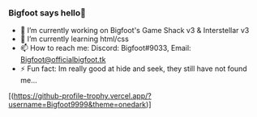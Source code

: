 ### Bigfoot says hello👋

- 🔭 I’m currently working on Bigfoot's Game Shack v3 & Interstellar v3
- 🌱 I’m currently learning html/css
- 📫 How to reach me: Discord: Bigfoot#9033, Email: Bigfoot@officialbigfoot.tk
- ⚡ Fun fact: Im really good at hide and seek, they still have not found me...


[(https://github-profile-trophy.vercel.app/?username=Bigfoot9999&theme=onedark)]

